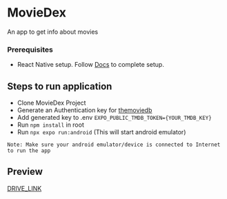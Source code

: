 # MovieDex
An app to get info about movies

### Prerequisites
- React Native setup. Follow [Docs](https://reactnative.dev/docs/environment-setup) to complete setup.

## Steps to run application
- Clone MovieDex Project
- Generate an Authentication key for [themoviedb](https://developer.themoviedb.org/)
- Add generated key to .env ``` EXPO_PUBLIC_TMDB_TOKEN={YOUR_TMDB_KEY} ```
- Run ```npm install``` in root
- Run ``` npx expo run:android ``` (This will start android emulator)

``` Note: Make sure your android emulator/device is connected to Internet to run the app ```

## Preview
[DRIVE_LINK](https://drive.google.com/file/d/1NDcfvm-oO4d1IunclcV4RXSZJyxi0SuK/view?usp=sharing)
